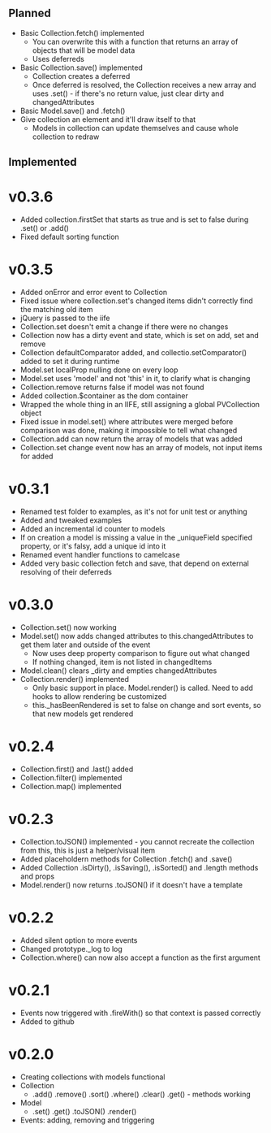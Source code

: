 ## Planned

* Basic Collection.fetch() implemented
	* You can overwrite this with a function that returns an array of objects that will be model data
	* Uses deferreds
* Basic Collection.save() implemented
	* Collection creates a deferred
	* Once deferred is resolved, the Collection receives a new array and uses .set() - if there's no return value, just clear dirty and changedAttributes
* Basic Model.save() and .fetch()
* Give collection an element and it'll draw itself to that
	* Models in collection can update themselves and cause whole collection to redraw

## Implemented

v0.3.6
======

* Added collection.firstSet that starts as true and is set to false during .set() or .add()
* Fixed default sorting function

v0.3.5
======

* Added onError and error event to Collection
* Fixed issue where collection.set's changed items didn't correctly find the matching old item
* jQuery is passed to the iife
* Collection.set doesn't emit a change if there were no changes
* Collection now has a dirty event and state, which is set on add, set and remove
* Collection defaultComparator added, and collectio.setComparator() added to set it during runtime
* Model.set localProp nulling done on every loop
* Model.set uses 'model' and not 'this' in it, to clarify what is changing
* Collection.remove returns false if model was not found
* Added collection.$container as the dom container
* Wrapped the whole thing in an IIFE, still assigning a global PVCollection object
* Fixed issue in model.set() where attributes were merged before comparison was done, making it impossible to tell what changed
* Collection.add can now return the array of models that was added
* Collection.set change event now has an array of models, not input items for added

v0.3.1
======

* Renamed test folder to examples, as it's not for unit test or anything
* Added and tweaked examples
* Added an incremental id counter to models
* If on creation a model is missing a value in the _uniqueField specified property, or it's falsy, add a unique id into it
* Renamed event handler functions to camelcase
* Added very basic collection fetch and save, that depend on external resolving of their deferreds

v0.3.0
======

* Collection.set() now working
* Model.set() now adds changed attributes to this.changedAttributes to get them later and outside of the event
	* Now uses deep property comparison to figure out what changed
	* If nothing changed, item is not listed in changedItems
* Model.clean() clears _dirty and empties changedAttributes
* Collection.render() implemented
	* Only basic support in place. Model.render() is called. Need to add hooks to allow rendering be customized
	* this._hasBeenRendered is set to false on change and sort events, so that new models get rendered

v0.2.4
======

* Collection.first() and .last() added
* Collection.filter() implemented
* Collection.map() implemented


v0.2.3
======

* Collection.toJSON() implemented - you cannot recreate the collection from this, this is just a helper/visual item
* Added placeholdern methods for Collection .fetch() and .save()
* Added Collection .isDirty(), .isSaving(), .isSorted() and .length methods and props
* Model.render() now returns .toJSON() if it doesn't have a template


v0.2.2
======

* Added silent option to more events
* Changed prototype._log to log
* Collection.where() can now also accept a function as the first argument


v0.2.1
======

* Events now triggered with .fireWith() so that context is passed correctly
* Added to github


v0.2.0
======

* Creating collections with models functional
* Collection
	* .add() .remove() .sort() .where() .clear() .get() - methods working
* Model
	* .set() .get() .toJSON() .render()
* Events: adding, removing and triggering
